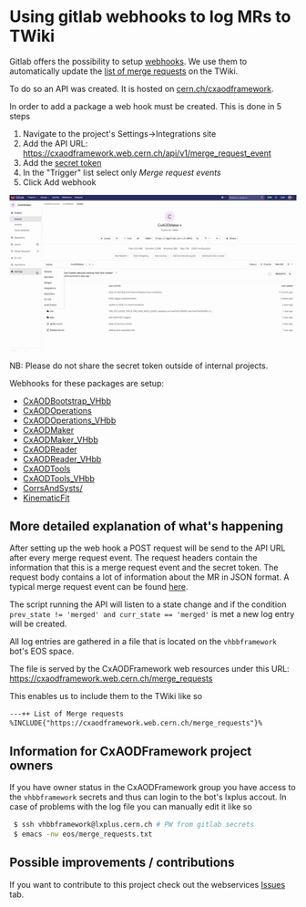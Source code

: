 # Using gitlab webhooks to log MRs to TWiki

Gitlab offers the possibility to setup [webhooks](https://docs.gitlab.com/ee/user/project/integrations/webhooks.html).
We use them to automatically update the [list of merge requests](https://twiki.cern.ch/twiki/bin/viewauth/AtlasProtected/Release21Migration#List_of_Merge_requests) on the TWiki.

To do so an API was created. It is hosted on [cern.ch/cxaodframework](https://cern.ch/cxaodframework).

In order to add a package a web hook must be created.
This is done in 5 steps

1. Navigate to the project's Settings->Integrations site
2. Add the API URL: https://cxaodframework.web.cern.ch/api/v1/merge_request_event
3. Add the [secret token](https://gitlab.cern.ch/CxAODFramework/cxaodframework-webservices/blob/175dfc13a30526bced209206448845fbc42371cf/app/routes.py#L33)
4. In the "Trigger" list select only _Merge request events_
5. Click Add webhook


<img src="doc/webhook.gif" width="750">

NB: Please do not share the secret token outside of internal projects.

Webhooks for these packages are setup:

* [CxAODBootstrap_VHbb](https://gitlab.cern.ch/CxAODFramework/CxAODBootstrap_VHbb)
* [CxAODOperations](https://gitlab.cern.ch/CxAODFramework/CxAODOperations)
* [CxAODOperations\_VHbb](https://gitlab.cern.ch/CxAODFramework/CxAODOperations_VHbb)
* [CxAODMaker](https://gitlab.cern.ch/CxAODFramework/CxAODMaker)
* [CxAODMaker\_VHbb](https://gitlab.cern.ch/CxAODFramework/CxAODMaker_VHbb)
* [CxAODReader](https://gitlab.cern.ch/CxAODFramework/CxAODReader)
* [CxAODReader\_VHbb](https://gitlab.cern.ch/CxAODFramework/CxAODReader_VHbb)
* [CxAODTools](https://gitlab.cern.ch/CxAODFramework/CxAODTools)
* [CxAODTools\_VHbb](https://gitlab.cern.ch/CxAODFramework/CxAODTools_VHbb)
* [CorrsAndSysts/](https://gitlab.cern.ch/CxAODFramework/CorrsAndSysts/)
* [KinematicFit](https://gitlab.cern.ch/CxAODFramework/KinematicFit)



## More detailed explanation of what's happening

After setting up the web hook a POST request will be send to the API URL after every merge request event.
The request headers contain the information that this is a merge request event and the secret token.
The request body contains a lot of information about the MR in JSON format.
A typical merge request event can be found [here](https://gitlab.cern.ch/CxAODFramework/CxAODReader_VHbb/hooks/970/hook_logs/762773).

The script running the API will listen to a state change and if the condition `prev_state != 'merged' and curr_state == 'merged'` is met a new log entry will be created.

All log entries are gathered in a file that is located on the `vhbbframework` bot's EOS space.

The file is served by the CxAODFramework web resources under this URL: https://cxaodframework.web.cern.ch/merge_requests

This enables us to include them to the TWiki like so

```
---++ List of Merge requests
%INCLUDE{"https://cxaodframework.web.cern.ch/merge_requests"}%
```

## Information for CxAODFramework project owners

If you have owner status in the CxAODFramework group you have access to the `vhbbframework` secrets and thus can login to the bot's lxplus accout.
In case of problems with the log file you can manually edit it like so

```bash
 $ ssh vhbbframework@lxplus.cern.ch # PW from gitlab secrets
 $ emacs -nw eos/merge_requests.txt
```

 ## Possible improvements / contributions

 If you want to contribute to this project check out the webservices [Issues](https://gitlab.cern.ch/CxAODFramework/cxaodframework-webservices/issues) tab.
